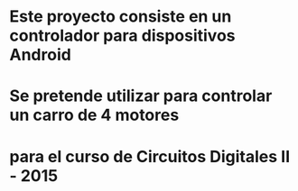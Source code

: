 # Este proyecto consiste en un controlador para dispositivos Android
# Se pretende utilizar para controlar un carro de 4 motores 
# para el curso de Circuitos Digitales II - 2015

